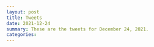 ```yaml
---
layout: post
title: Tweets
date: 2021-12-24
summary: These are the tweets for December 24, 2021.
categories:
---
```



